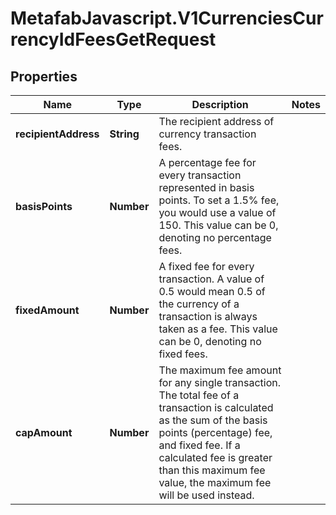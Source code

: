 # MetafabJavascript.V1CurrenciesCurrencyIdFeesGetRequest

## Properties

Name | Type | Description | Notes
------------ | ------------- | ------------- | -------------
**recipientAddress** | **String** | The recipient address of currency transaction fees. | 
**basisPoints** | **Number** | A percentage fee for every transaction represented in basis points. To set a 1.5% fee, you would use a value of 150. This value can be 0, denoting no percentage fees. | 
**fixedAmount** | **Number** | A fixed fee for every transaction. A value of 0.5 would mean 0.5 of the currency of a transaction is always taken as a fee. This value can be 0, denoting no fixed fees. | 
**capAmount** | **Number** | The maximum fee amount for any single transaction. The total fee of a transaction is calculated as the sum of the basis points (percentage) fee, and fixed fee. If a calculated fee is greater than this maximum fee value, the maximum fee will be used instead. | 



